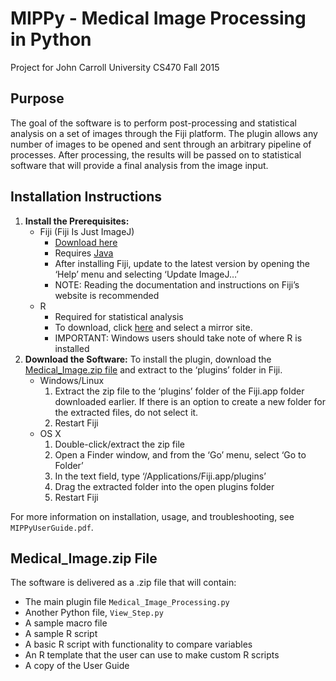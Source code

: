 # MIPPy - Medical Image Processing in Python
Project for John Carroll University CS470 Fall 2015

## Purpose
The goal of the software is to perform post-processing and statistical analysis on a set of images through the Fiji platform. The plugin allows any number of images to be opened and sent through an arbitrary pipeline of processes. After processing, the results will be passed on to statistical software that will provide a final analysis from the image input. 

## Installation Instructions
1. **Install the Prerequisites:**
	* Fiji (Fiji Is Just ImageJ)
		* [Download here](http://fiji.sc/Downloads#Fiji)
		* Requires [Java](http://www.oracle.com/technetwork/java/javase/downloads/jre8-downloads-2133155.html)
		* After installing Fiji, update to the latest version by opening the ‘Help’ menu and selecting ‘Update ImageJ…’
		* NOTE: Reading the documentation and instructions on Fiji’s website is recommended 
	* R
		* Required for statistical analysis
		* To download, click [here](https://cran.r-project.org/mirrors.html) and select a mirror site.
		* IMPORTANT: Windows users should take note of where R is installed
2. **Download the Software:** To install the plugin, download the [Medical_Image.zip file](https://github.com/pwlandoll/cs470-image-processing/raw/master/Medical_Image.zip) and extract to the ‘plugins’ folder in Fiji. 
	* Windows/Linux
		1. Extract the zip file to the ‘plugins’ folder of the Fiji.app folder downloaded earlier. If there is an option to create a new folder for the extracted files, do not select it.
		2. Restart Fiji
	* OS X
		1. Double-click/extract the zip file
		2. Open a Finder window, and from the ‘Go’ menu, select ‘Go to Folder’
		3. In the text field, type ‘/Applications/Fiji.app/plugins’
		4. Drag the extracted folder into the open plugins folder
		5. Restart Fiji

For more information on installation, usage, and troubleshooting, see `MIPPyUserGuide.pdf`. 

## Medical_Image.zip File
The software is delivered as a .zip file that will contain:
* The main plugin file `Medical_Image_Processing.py`
* Another Python file, `View_Step.py`
* A sample macro file
* A sample R script
* A basic R script with functionality to compare variables
* An R template that the user can use to make custom R scripts
* A copy of the User Guide

